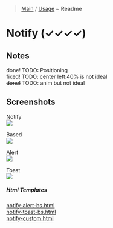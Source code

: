 > [Main](../../../readme.md) / [Usage](usage.md) ~ **Readme**

# Notify (✓✓✓✓)
 
## Notes  
done! TODO: Positioning   
fixed! TODO: center left:40% is not ideal   
~~done!~~ TODO: anim but not ideal

## Screenshots 
Notify  
![](https://github.com/krsln/NgLootBox/raw/master/LootBox/Notify/Screenshots/Notify.png) 

Based  
![](https://github.com/krsln/NgLootBox/raw/master/LootBox/Notify/Screenshots/Based.png) 

Alert  
![](https://github.com/krsln/NgLootBox/raw/master/LootBox/Notify/Screenshots/Alert.png) 

Toast  
![](https://github.com/krsln/NgLootBox/raw/master/LootBox/Notify/Screenshots/Toast.png) 

 ##### Html Templates
 [notify-alert-bs.html](Templates/template-notify-alert-bs.html)  
 [notify-toast-bs.html](Templates/template-notify-toast-bs.html)  
 [notify-custom.html](Templates/template-notify-custom.html)  
